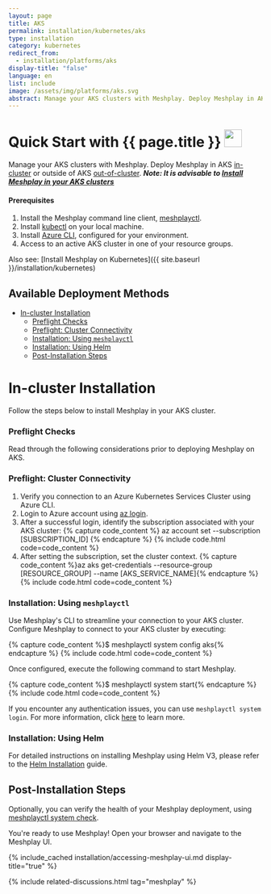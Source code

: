 ```yaml
---
layout: page
title: AKS
permalink: installation/kubernetes/aks
type: installation
category: kubernetes
redirect_from:
  - installation/platforms/aks
display-title: "false"
language: en
list: include
image: /assets/img/platforms/aks.svg
abstract: Manage your AKS clusters with Meshplay. Deploy Meshplay in AKS in-cluster or out-of-cluster.
---
```


<h1>Quick Start with {{ page.title }} <img src="{{ page.image }}" style="width:35px;height:35px;" /></h1>

Manage your AKS clusters with Meshplay. Deploy Meshplay in AKS [in-cluster](#in-cluster-installation) or outside of AKS [out-of-cluster](#out-of-cluster-installation). **_Note: It is advisable to [Install Meshplay in your AKS clusters](#install-meshplay-into-your-aks-cluster)_**

<div class="prereqs"><h4>Prerequisites</h4>
<ol>
<li>Install the Meshplay command line client, <a href="{{ site.baseurl }}/installation/meshplayctl" class="meshplay-light">meshplayctl</a>.</li>
<li>Install <a href="https://kubernetes.io/docs/tasks/tools/">kubectl</a> on your local machine.</li>
<li>Install <a href="https://learn.microsoft.com/en-us/cli/azure/install-azure-cli">Azure CLI</a>, configured for your environment.</li>
<li>Access to an active AKS cluster in one of your resource groups.</li>
</ol>
</div>

Also see: [Install Meshplay on Kubernetes]({{ site.baseurl }}/installation/kubernetes)

## Available Deployment Methods

- [In-cluster Installation](#in-cluster-installation)
    - [Preflight Checks](#preflight-checks)
    - [Preflight: Cluster Connectivity](#preflight-cluster-connectivity)
    - [Installation: Using `meshplayctl`](#installation-using-meshplayctl)
    - [Installation: Using Helm](#installation-using-helm)
  - [Post-Installation Steps](#post-installation-steps)

# In-cluster Installation

Follow the steps below to install Meshplay in your AKS cluster.

### Preflight Checks

Read through the following considerations prior to deploying Meshplay on AKS.

### Preflight: Cluster Connectivity

1. Verify you connection to an Azure Kubernetes Services Cluster using Azure CLI.
1. Login to Azure account using [az login](https://learn.microsoft.com/en-us/cli/azure/authenticate-azure-cli).
1. After a successful login, identify the subscription associated with your AKS cluster:
{% capture code_content %} az account set --subscription [SUBSCRIPTION_ID] {% endcapture %}
{% include code.html code=code_content %}
1. After setting the subscription, set the cluster context.
{% capture code_content %}az aks get-credentials --resource-group [RESOURCE_GROUP] --name [AKS_SERVICE_NAME]{% endcapture %}
{% include code.html code=code_content %}

### Installation: Using `meshplayctl`

Use Meshplay's CLI to streamline your connection to your AKS cluster. Configure Meshplay to connect to your AKS cluster by executing:

{% capture code_content %}$ meshplayctl system config aks{% endcapture %}
{% include code.html code=code_content %}

Once configured, execute the following command to start Meshplay.

{% capture code_content %}$ meshplayctl system start{% endcapture %}
{% include code.html code=code_content %}

If you encounter any authentication issues, you can use `meshplayctl system login`. For more information, click [here](/guides/meshplayctl/authenticate-with-meshplay-via-cli) to learn more.

### Installation: Using Helm

For detailed instructions on installing Meshplay using Helm V3, please refer to the [Helm Installation](/installation/helm) guide.

## Post-Installation Steps

Optionally, you can verify the health of your Meshplay deployment, using <a href='/reference/meshplayctl/system/check'>meshplayctl system check</a>.

You're ready to use Meshplay! Open your browser and navigate to the Meshplay UI.

{% include_cached installation/accessing-meshplay-ui.md display-title="true" %}

{% include related-discussions.html tag="meshplay" %}
